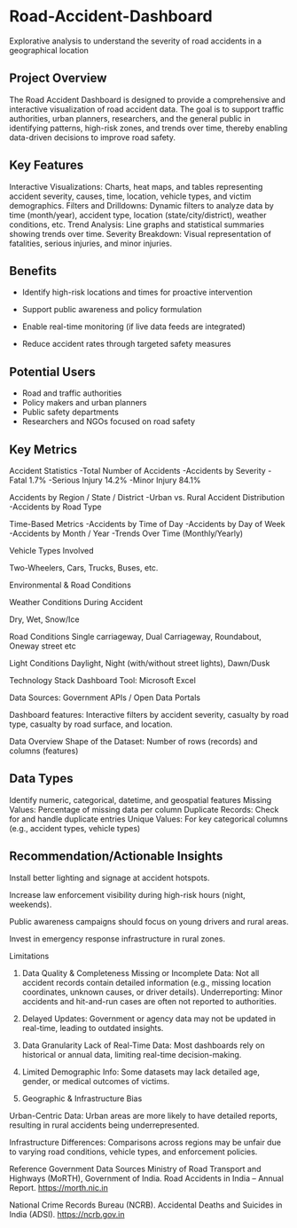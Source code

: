 # Road-Accident-Dashboard
Explorative analysis to understand the severity of road accidents in a geographical location
## Project Overview
The Road Accident Dashboard is designed to provide a comprehensive and interactive visualization of road accident data. The goal is to support traffic authorities, urban planners, researchers, and the general public in identifying patterns, high-risk zones, and trends over time, thereby enabling data-driven decisions to improve road safety.

## Key Features
Interactive Visualizations: Charts, heat maps, and tables representing accident severity, causes, time, location, vehicle types, and victim demographics.
Filters and Drilldowns: Dynamic filters to analyze data by time (month/year), accident type, location (state/city/district), weather conditions, etc.
Trend Analysis: Line graphs and statistical summaries showing trends over time.
Severity Breakdown: Visual representation of fatalities, serious injuries, and minor injuries.

## Benefits
- Identify high-risk locations and times for proactive intervention

- Support public awareness and policy formulation

- Enable real-time monitoring (if live data feeds are integrated)

- Reduce accident rates through targeted safety measures
  
## Potential Users
- Road and traffic authorities
- Policy makers and urban planners
- Public safety departments
- Researchers and NGOs focused on road safety

  
## Key Metrics
Accident Statistics
-Total Number of Accidents
-Accidents by Severity
-Fatal 1.7%
-Serious Injury 14.2%
-Minor Injury 84.1%

Accidents by Region / State / District
-Urban vs. Rural Accident Distribution
-Accidents by Road Type

Time-Based Metrics
-Accidents by Time of Day
-Accidents by Day of Week
-Accidents by Month / Year
-Trends Over Time (Monthly/Yearly)

Vehicle Types Involved

Two-Wheelers, Cars, Trucks, Buses, etc.

Environmental & Road Conditions

Weather Conditions During Accident

Dry, Wet, Snow/Ice

Road Conditions
Single carriageway, Dual Carriageway, Roundabout, Oneway street etc 

Light Conditions
Daylight, Night (with/without street lights), Dawn/Dusk

Technology Stack
Dashboard Tool: Microsoft Excel 

Data Sources:
Government APIs / Open Data Portals

Dashboard features:
Interactive filters by accident severity, casualty by road type, casualty by road surface, and location.

Data Overview
Shape of the Dataset: Number of rows (records) and columns (features)

## Data Types 
Identify numeric, categorical, datetime, and geospatial features
Missing Values: Percentage of missing data per column
Duplicate Records: Check for and handle duplicate entries
Unique Values: For key categorical columns (e.g., accident types, vehicle types)

## Recommendation/Actionable Insights

Install better lighting and signage at accident hotspots.

Increase law enforcement visibility during high-risk hours (night, weekends).

Public awareness campaigns should focus on young drivers and rural areas.

Invest in emergency response infrastructure in rural zones.

Limitations 

1. Data Quality & Completeness
   Missing or Incomplete Data: Not all accident records contain detailed information (e.g., missing location coordinates, unknown causes, or driver details).
   Underreporting: Minor accidents and hit-and-run cases are often not reported to authorities.

2. Delayed Updates: Government or agency data may not be updated in real-time, leading to outdated insights.

3. Data Granularity
 Lack of Real-Time Data: Most dashboards rely on historical or annual data, limiting real-time decision-making.

4. Limited Demographic Info: Some datasets may lack detailed age, gender, or medical outcomes of victims.

5. Geographic & Infrastructure Bias

Urban-Centric Data: Urban areas are more likely to have detailed reports, resulting in rural accidents being underrepresented.

Infrastructure Differences: Comparisons across regions may be unfair due to varying road conditions, vehicle types, and enforcement policies.

Reference 
Government Data Sources
Ministry of Road Transport and Highways (MoRTH), Government of India. Road Accidents in India – Annual Report. https://morth.nic.in

National Crime Records Bureau (NCRB). Accidental Deaths and Suicides in India (ADSI). https://ncrb.gov.in



